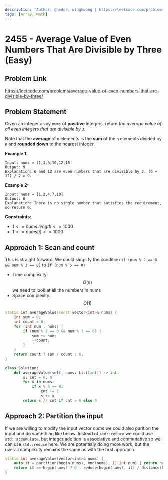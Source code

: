 ```yaml
---
description: 'Author: @heder, wingkwong | https://leetcode.com/problems/average-value-of-even-numbers-that-are-divisible-by-three/'
tags: [Array, Math]
---
```


# 2455 - Average Value of Even Numbers That Are Divisible by Three (Easy)

## Problem Link

https://leetcode.com/problems/average-value-of-even-numbers-that-are-divisible-by-three/

## Problem Statement

Given an integer array `nums` of **positive** integers, return _the average value of all even integers that are divisible by_ `3`_._

Note that the **average** of `n` elements is the **sum** of the `n` elements divided by `n` and **rounded down** to the nearest integer.

**Example 1:**

```
Input: nums = [1,3,6,10,12,15]
Output: 9
Explanation: 6 and 12 are even numbers that are divisible by 3. (6 + 12) / 2 = 9.
```

**Example 2:**

```
Input: nums = [1,2,4,7,10]
Output: 0
Explanation: There is no single number that satisfies the requirement, so return 0.
```

**Constraints:**

- $1 <= nums.length <= 1000$
- $1 <= nums[i] <= 1000$

## Approach 1: Scan and count

This is straight forward. We could simplify the condition `if (num % 2 == 0 && num % 3 == 0)` to `if (num % 6 == 0)`.

- Time complexity: $$O(n)$$ we need to look at all the numbers in nums
- Space complexity: $$O(1)$$

<Tabs>
<TabItem value="cpp" label="C++">
<SolutionAuthor name="@heder"/>

```cpp
static int averageValue(const vector<int>& nums) {
    int sum = 0;
    int count = 0;
    for (int num : nums) {
        if (num % 2 == 0 && num % 3 == 0) {
            sum += num;
            ++count;
        }
    }
    return count ? sum / count : 0;
}
```

</TabItem>

<TabItem value="py" label="Python">
<SolutionAuthor name="@wkw"/>

```py
class Solution:
    def averageValue(self, nums: List[int]) -> int:
        s, cnt = 0, 0
        for x in nums:
            if x % 6 == 0:
                cnt += 1
                s += x
        return s // cnt if cnt > 0 else 0
```

</TabItem>
</Tabs>

## Approach 2: Partition the input

If we are willing to modify the input vector $nums$ we could also parition the input and do something like below. Instead of `std::reduce` we could use `std::accumulate`, but integer addition is associative and commutative so we can use `std::reduce` here. We are potentialy doing more work, but the overall complexity remains the same as with the first approach.

<Tabs>
<TabItem value="cpp" label="C++">
<SolutionAuthor name="@heder"/>

```cpp
static int averageValue(vector<int>& nums) {
    auto it = partition(begin(nums), end(nums), [](int num) { return num % 6 == 0; });
    return it == begin(nums) ? 0 : reduce(begin(nums), it) / distance(begin(nums), it);
}
```

</TabItem>
</Tabs>
